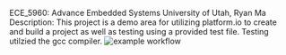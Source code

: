 ECE_5960: Advance Embedded Systems
University of Utah, Ryan Ma
Description: This project is a demo area for utilizing platform.io to create and build a project as well as testing using a provided test file. Testing utilzied the gcc compiler.
![example workflow](https://github.com/LuanticAsian/ECE5960_Lab0/actions/workflows/main.yml/badge.svg)
